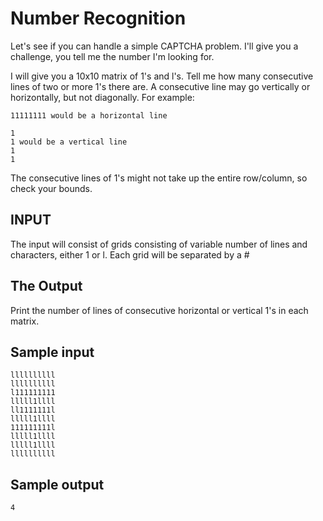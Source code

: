 <!-- RATING: Medium -->
<!-- NAME: Number Recognition -->
<!-- GENERATOR: generate.pl -->
# Number Recognition

Let's see if you can handle a simple CAPTCHA problem. I'll give you a challenge, 
you tell me the number I'm looking for.

I will give you a 10x10 matrix of 1's and l's. Tell me how many consecutive lines
of two or more 1's there are. A consecutive line may go vertically or horizontally, but not
diagonally.  For example:

	11111111 would be a horizontal line

	1
	1 would be a vertical line
	1
	1

The consecutive lines of 1's might not take up the entire row/column, so check your bounds.

## INPUT
The input will consist of grids consisting of variable number of lines and characters, either 1 or l.
Each grid will be separated by a \#

## The Output
Print the number of lines of consecutive horizontal or vertical 1's in each matrix.

## Sample input
	llllllllll
	llllllllll
	l111111111
	lllll1llll
	ll1111111l
	lllll1llll
	111111111l
	lllll1llll
	lllll1llll
	llllllllll

## Sample output
	4

